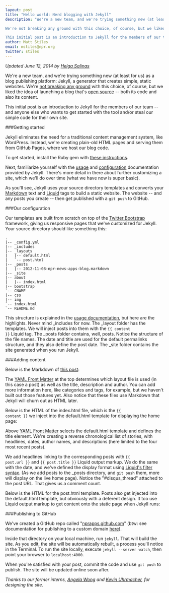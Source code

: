 ```yaml
---
layout: post
title: "Hello world: Nerd blogging with Jekyll"
description: "We're a new team, and we're trying something new (at least for us) as a blog publishing platform: Jekyll, a generator that creates simple, static websites. <br><br>

We're not breaking any ground with this choice, of course, but we liked the idea of launching a blog that's open source — both its code and also its content.<br><br>

This initial post is an introduction to Jekyll for the members of our team -- and anyone else who wants to get started with the tool and/or steal our simple code for their own site."
author: Matt Stiles
email: mstiles@npr.org
twitter: stiles
---
```


*Updated June 12, 2014 by [Helga Salinas](https://twitter.com/helga_salinas)*

We're a new team, and we're trying something new (at least for us) as a blog publishing platform: Jekyll, a generator that creates simple, static websites. We're [not breaking any ground](http://developmentseed.org/blog/2011/09/09/jekyll-github-pages/) with this choice, of course, but we liked the idea of launching a blog that's [open source](http://github.com/nprapps/nprapps.github.com) -- both its code and also its content. 

This initial post is an introduction to Jekyll for the members of our team -- and anyone else who wants to get started with the tool and/or steal our simple code for their own site. 

###Getting started

Jekyll eliminates the need for a traditional content management system, like WordPress. Instead, we're creating plain-old HTML pages and serving them from GitHub Pages, where we host our blog code.

To get started, install the Ruby gem with [these instructions](http://jekyllrb.com/docs/installation/). 

Next, familiarize yourself with the [usage](http://jekyllrb.com/docs/usage/) and [configuration](http://jekyllrb.com/docs/configuration/) documentation provided by Jekyll. There's more detail in there about further customizing a site, which we'll do over time (what we have now is super basic). 

As you'll see, Jekyll uses your source directory templates and converts your [Markdown](http://daringfireball.net/projects/markdown/syntax) text and [Liquid](https://github.com/Shopify/liquid/wiki/Liquid-for-Designers) tags to build a static website. The website -- and any posts you create -- then get published with a <code>git push</code> to GitHub.

###Our configuration

Our templates are built from scratch on top of the [Twitter Bootstrap](http://twitter.github.com/bootstrap/) framework, giving us responsive pages that we've customized for Jekyll. Your source directory should like something this:

	.
	|-- _config.yml
	|-- _includes
	|-- _layouts
	|   |-- default.html
	|   `-- post.html
	|-- _posts
	|   |-- 2012-11-08-npr-news-apps-blog.markdown
	|-- _site
	|-- about
	|   |-- index.html
	|-- bootstrap
	`-- CNAME
	|-- css
	|-- img
	`-- index.html
	`-- README.md

This structure is explained in the [usage documentation](http://jekyllrb.com/docs/usage/), but here are the highlights. Never mind &#95;includes for now. The &#95;layout folder has the templates. We will inject posts into them with the <code>&#123;&#123; content &#125;&#125;</code> Liquid tag. The &#95;posts folder contains, well, posts. Notice the structure of the file names. The date and title are used for the default permalinks structure, and they also define the post date. The &#95;site folder contains the site generated when you run Jekyll.

###Adding content

Below is the Markdown of [this post](http://blog.apps.npr.org/2012/11/08/npr-news-apps-blog.html): 

<script src="https://gist.github.com/3745792.js?file=post">
</script> 

The [YAML Front Matter](http://jekyllrb.com/docs/frontmatter/) at the top determines which layout file is used (in this case a post) as well as the title, description and author. You can add more information here, like categories and tags, for example, but we haven't built out those features yet. Also notice that these files use Markdown that Jekyll will churn out as HTML later.

Below is the HTML of the index.html file, which is the <code>&#123;&#123; content &#125;&#125;</code> we inject into the default.html template for displaying the home page:

<script src="https://gist.github.com/3745411.js?file=index.html">
</script>

Above [YAML Front Matter](http://jekyllrb.com/docs/frontmatter/) selects the default.html template and defines the title element. We're creating a reverse chronological list of stories, with headlines, dates, author names, and descriptions (here limited to the four most recent posts).

We add headlines linking to the corresponding posts with <code>&#123;&#123; post.url &#125;&#125;</code> and <code>&#123;&#123; post.title &#125;&#125;</code> Liquid output markup. We do the same with the date, and we've defined the display format using [Liquid's filter syntax](http://webcache.googleusercontent.com/search?q=cache:http://liquid.rubyforge.org/classes/Liquid/StandardFilters.html). (As we add posts to the &#95;posts directory, and <code>git push</code> them, more will display on the live home page). Notice the "#disqus_thread" attached to the post URL. That gives us a comment count. 

Below is the HTML for the post.html template. Posts also get injected into the default.html template, but obviously with a deferent design. It too use Liquid output markup to get content onto the static page when Jekyll runs: 

<script src="https://gist.github.com/3757582.js?file=post.html">
</script>

###Publishing to GitHub

We've created a GitHub repo called "[nprapps.github.com](https://github.com/nprapps/nprapps.github.com)" (btw: see documentation for publishing to a custom domain [here](https://help.github.com/articles/setting-up-a-custom-domain-with-pages)). 

Inside that directory on your local machine, run <code>jekyll</code>. That will build the site. As you edit, the site will be automatically rebuilt, a process you'll notice in the Terminal. To run the site locally, execute <code>jekyll --server watch</code>, then point your browser to <code>localhost:4000</code>. 

When you're satisfied with your post, commit the code and use <code>git push</code> to publish. The site will be updated online soon after.

<em>Thanks to our former interns, <a href="http://twitter.com/afwong">Angela Wong</a> and <a href="http://twitter.com/KevinUhrm">Kevin Uhrmacher</a>, for designing the site.</em> 
